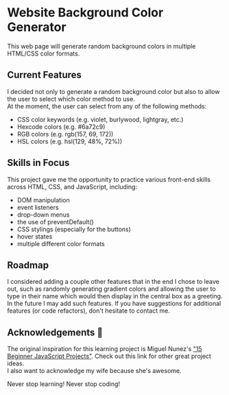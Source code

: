 # Website Background Color Generator
This web page will generate random background colors in multiple HTML/CSS color formats.  

## Current Features
I decided not only to generate a random background color but also to allow the user to select which color method to use.  
At the moment, the user can select from any of the following methods:
- CSS color keywords (e.g. violet, burlywood, lightgray, etc.)
- Hexcode colors (e.g. #6a72c9)
- RGB colors (e.g. rgb(157, 69, 172))
- HSL colors (e.g. hsl(129, 48%, 72%))

## Skills in Focus
This project gave me the opportunity to practice various front-end skills across HTML, CSS, and JavaScript, including:
- DOM manipulation
- event listeners
- drop-down menus
- the use of preventDefault()
- CSS stylings (especially for the buttons)
- hover states
- multiple different color formats

## Roadmap
I considered adding a couple other features that in the end I chose to leave out, such as randomly generating gradient colors and allowing the user to type in their name which would then display in the central box as a greeting. In the future I may add such features. If you have suggestions for additional features (or code refactors), don't hesitate to contact me. 

## Acknowledgements :raised_hands:
The original inspiration for this learning project is Miguel Nunez's ["15 Beginner JavaScript Projects"](dev.to/codefoxx/15-beginner-javascript-projects-to-improve-your-front-end-skills-5bcj). Check out this link for other great project ideas.  
I also want to acknowledge my wife because she's awesome.

Never stop learning! Never stop coding!

